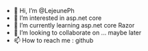 - 👋 Hi, I’m @LejeunePh
- 👀 I’m interested in asp.net core
- 🌱 I’m currently learning asp.net core Razor
- 💞️ I’m looking to collaborate on ... maybe later
- 📫 How to reach me : github

<!---
LejeunePh/LejeunePh is a ✨ special ✨ repository because its `README.md` (this file) appears on your GitHub profile.
You can click the Preview link to take a look at your changes.
--->
